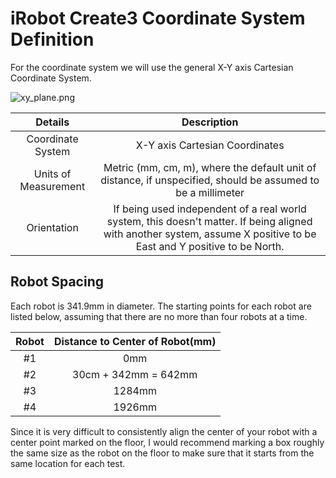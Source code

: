 # iRobot Create3 Coordinate System Definition
For the coordinate system we will use the general X-Y axis Cartesian Coordinate System.

![xy_plane.png](xy_plane)

| Details | Description | 
| :---: | :---: | 
| Coordinate System | X-Y axis Cartesian Coordinates |
| Units of Measurement | Metric (mm, cm, m), where the default unit of distance, if unspecified, should be assumed to be a millimeter | 
| Orientation | If being used independent of a real world system, this doesn't matter. If being aligned with another system, assume X positive to be East and Y positive to be North. |

## Robot Spacing
Each robot is 341.9mm in diameter. The starting points for each robot are listed below, assuming that there are no more than four robots at a time.

| Robot | Distance to Center of Robot(mm) |
| :---: | :---: |
| #1 | 0mm |
| #2 | 30cm + 342mm = 642mm |
| #3 | 1284mm |
| #4 | 1926mm |

Since it is very difficult to consistently align the center of your robot with a center point marked on the floor, I would recommend marking a box roughly the same size as the robot on the floor
to make sure that it starts from the same location for each test.
